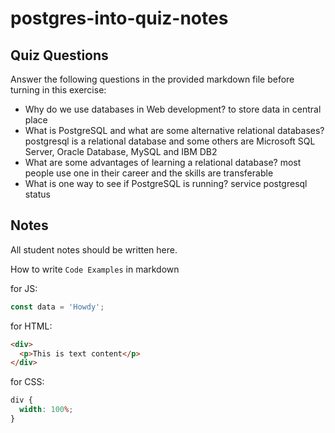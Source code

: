 # postgres-into-quiz-notes

## Quiz Questions

Answer the following questions in the provided markdown file before turning in this exercise:

- Why do we use databases in Web development?
  to store data in central place
- What is PostgreSQL and what are some alternative relational databases?
  postgresql is a relational database and some others are Microsoft SQL Server, Oracle Database, MySQL and IBM DB2
- What are some advantages of learning a relational database?
  most people use one in their career and the skills are transferable
- What is one way to see if PostgreSQL is running?
  service postgresql status

## Notes

All student notes should be written here.

How to write `Code Examples` in markdown

for JS:

```javascript
const data = 'Howdy';
```

for HTML:

```html
<div>
  <p>This is text content</p>
</div>
```

for CSS:

```css
div {
  width: 100%;
}
```
